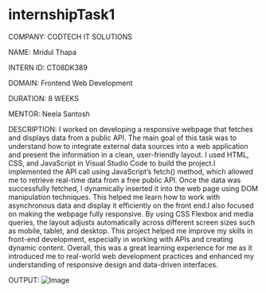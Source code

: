 # internshipTask1

COMPANY: CODTECH IT SOLUTIONS 

NAME: Mridul Thapa

INTERN ID: CT08DK389

DOMAIN: Frontend Web Development

DURATION: 8 WEEKS

MENTOR: Neela Santosh

DESCRIPTION: I worked on developing a responsive webpage that fetches and displays data from a public API. The main goal of this task was to understand how to integrate external data sources into a web application and present the information in a clean, user-friendly layout. I used HTML, CSS, and JavaScript in Visual Studio Code to build the project.I implemented the API call using JavaScript’s fetch() method, which allowed me to retrieve real-time data from a free public API. Once the data was successfully fetched, I dynamically inserted it into the web page using DOM manipulation techniques. This helped me learn how to work with asynchronous data and display it efficiently on the front end.I also focused on making the webpage fully responsive. By using CSS Flexbox and media queries, the layout adjusts automatically across different screen sizes such as mobile, tablet, and desktop. This project helped me improve my skills in front-end development, especially in working with APIs and creating dynamic content.
Overall, this was a great learning experience for me as it introduced me to real-world web development practices and enhanced my understanding of responsive design and data-driven interfaces.

OUTPUT: ![Image](https://github.com/user-attachments/assets/09a4a884-9183-4b89-8d86-d1823831b956)
